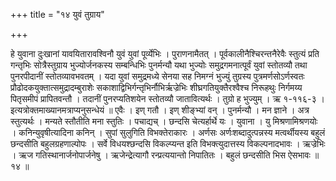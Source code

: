 +++
title = "१४ युवं तुग्राय"

+++

हे युवाना दुःखानां यावयितारावश्विनौ युवं युवां पूर्व्येभिः । पुराणनामैतत् । पूर्वकालीनैश्चिरन्तनैरेवैः स्तुत्यं प्रति गन्तृभिः सोत्रैस्तुग्राय भुज्योर्जनकस्य सम्बन्धिभिः पुनर्मन्यौ यथा भुज्योः समुद्रगमनात्पूर्वं युवां स्तोतव्यौ तथा पुनरपीदानीं स्तोतव्यावभवतम् । यदा युवां समुद्रमध्ये सेनया सह निमग्नं भुज्युं तुग्रस्य पुत्रमर्णसोऽर्णस्वतः प्रौढोदकयुक्तात्समुद्रादम्बुराशेः सकाशाद्विभिर्गन्तृभिर्नौभिर्ऋज्रेभिः शीघ्रगतियुक्तैरश्वैश्च निरूहथुः निर्गमय्य पितृसमीपं प्रापितवन्तौ । तदानीं पुनरप्यतिशयेन स्तोतव्यौ जातावित्यर्थः । तुग्रो ह भुज्युम् । ऋ १-११६-३ । इत्यत्रोक्तमाख्यानमत्राप्यनुसन्धेयं ॥ एवैः । इण् गतौ । इण् शीङ्भ्यां वन् । पुनर्मन्यौ । मन ज्ञाने । अत्र स्तुत्यर्थः । मन्यते स्तौतीति मना स्तुतिः । पचाद्यच् । छन्दसि चेत्यर्हार्थे यः । युवाना । यु मिश्रणामिश्रणयोः । कनिन्युवृषीत्यादिना कनिन् । सुपां सुलुगिति विभक्तेराकारः । अर्णसः अर्णःशब्दादुत्पन्नस्य मत्वर्थीयस्य बहुलं छन्दसीति बहुलग्रहणाल्पोपः । सर्वे विधयश्छन्दसि विकल्प्यन्त इति विभक्त्युदात्तस्य विकल्पनादभावः । ऋज्रेभिः । ऋज गतिस्थानार्जनोपार्जनेषु । ऋजेन्द्रेत्यागौ रन्प्रत्ययान्तो निपातितः । बहुलं छन्दसीति भिस ऐसभावः ॥ १४ ॥